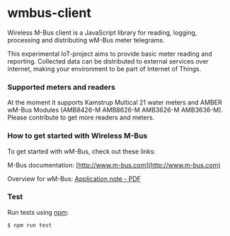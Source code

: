 # wmbus-client
Wireless M-Bus client is a JavaScript library for reading, logging, processing
and distributing wM-Bus meter telegrams.

This experimental IoT-project aims to provide basic meter reading and reporting.
Collected data can be distributed to external services over internet, making your
environment to be part of Internet of Things.

### Supported meters and readers
At the moment it supports Kamstrup Multical 21 water meters and AMBER wM-Bus Modules (AMB8426-M AMB8626-M AMB3626-M AMB3636-M).
Please contribute to get more readers and meters.

### How to get started with Wireless M-Bus
To get started with wM-Bus, check out these links:

M-Bus documentation: [http://www.m-bus.com](http://www.m-bus.com)

Overview for wM-Bus: [Application note - PDF](http://www.st.com/content/ccc/resource/technical/document/application_note/3f/fb/35/5a/25/4e/41/ba/DM00233038.pdf/files/DM00233038.pdf/jcr:content/translations/en.DM00233038.pdf)

### Test
Run tests using [npm](https://www.npmjs.com/):

    $ npm run test
